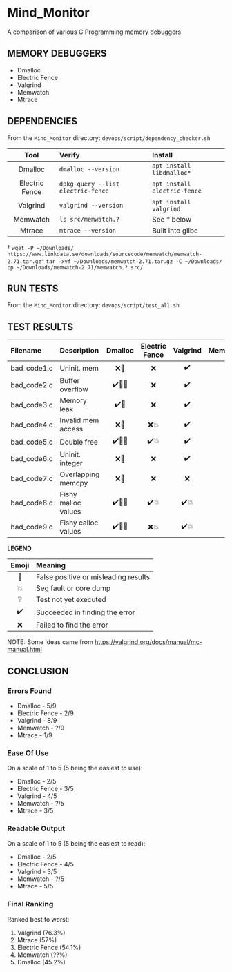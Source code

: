 # Mind_Monitor
A comparison of various C Programming memory debuggers

## MEMORY DEBUGGERS

* Dmalloc
* Electric Fence
* Valgrind
* Memwatch
* Mtrace

## DEPENDENCIES

From the `Mind_Monitor` directory:
`devops/script/dependency_checker.sh`

| Tool           | Verify                             | Install                      |
| :------------: | :--------------------------------- | :--------------------------- |
| Dmalloc        | `dmalloc --version`                | `apt install libdmalloc*`    |
| Electric Fence | `dpkg-query --list electric-fence` | `apt install electric-fence` |
| Valgrind       | `valgrind --version`               | `apt install valgrind`       |
| Memwatch       | `ls src/memwatch.?`                | See † below                  |
| Mtrace         | `mtrace --version`                 | Built into glibc             |

†
`wget -P ~/Downloads/ https://www.linkdata.se/downloads/sourcecode/memwatch/memwatch-2.71.tar.gz"`
`tar -xvf ~/Downloads/memwatch-2.71.tar.gz -C ~/Downloads/`
`cp ~/Downloads/memwatch-2.71/memwatch.? src/`

## RUN TESTS

From the `Mind_Monitor` directory:
`devops/script/test_all.sh`

## TEST RESULTS

| Filename    | Description         | Dmalloc                         | Electric Fence           | Valgrind           | Memwatch        | Mtrace     |
| :---------- | :------------------ | :-----------------------------: | :----------------------: | :----------------: | :-------------: | :--------: |
| bad_code1.c | Uninit. mem         | :x::anger:                      | :x:                      | :heavy_check_mark: | :grey_question: | :x: |
| bad_code2.c | Buffer overflow     | :heavy_check_mark::anger::boom: | :x:                      | :heavy_check_mark: | :grey_question: | :x: |
| bad_code3.c | Memory leak         | :heavy_check_mark::anger:       | :x:                      | :heavy_check_mark: | :grey_question: | :heavy_check_mark: |
| bad_code4.c | Invalid mem access  | :x::anger:                      | :x::boom:                | :heavy_check_mark: | :grey_question: | :x: |
| bad_code5.c | Double free         | :heavy_check_mark::anger::boom: | :heavy_check_mark::boom: | :heavy_check_mark: | :grey_question: | :x: |
| bad_code6.c | Uninit. integer     | :x::anger:                      | :x:                      | :heavy_check_mark: | :grey_question: | :x: |
| bad_code7.c | Overlapping memcpy  | :x::anger:                      | :x:                      | :x:                | :grey_question: | :x: |
| bad_code8.c | Fishy malloc values | :heavy_check_mark::anger::boom: | :heavy_check_mark::boom: | :heavy_check_mark::boom: | :grey_question: | :x::boom: |
| bad_code9.c | Fishy calloc values | :heavy_check_mark::anger::boom: | :x::boom:                | :heavy_check_mark::boom: | :grey_question: | :x::boom: |

**LEGEND**

| Emoji              | Meaning                              |
| :----------------: | :----------------------------------- |
| :anger:            | False positive or misleading results |
| :boom:             | Seg fault or core dump               |
| :grey_question:    | Test not yet executed                |
| :heavy_check_mark: | Succeeded in finding the error       |
| :x:                | Failed to find the error             |

NOTE:  Some ideas came from https://valgrind.org/docs/manual/mc-manual.html

## CONCLUSION

### Errors Found

* Dmalloc - 5/9
* Electric Fence - 2/9
* Valgrind - 8/9
* Memwatch - ?/9
* Mtrace - 1/9

### Ease Of Use

On a scale of 1 to 5 (5 being the easiest to use):

* Dmalloc - 2/5
* Electric Fence - 3/5
* Valgrind - 4/5
* Memwatch - ?/5
* Mtrace - 3/5

### Readable Output

On a scale of 1 to 5 (5 being the easiest to read):

* Dmalloc - 2/5
* Electric Fence - 4/5
* Valgrind - 3/5
* Memwatch - ?/5
* Mtrace - 5/5

### Final Ranking

Ranked best to worst:

1. Valgrind (76.3%)
1. Mtrace (57%)
1. Electric Fence (54.1%)
1. Memwatch (??%)
1. Dmalloc (45.2%)
